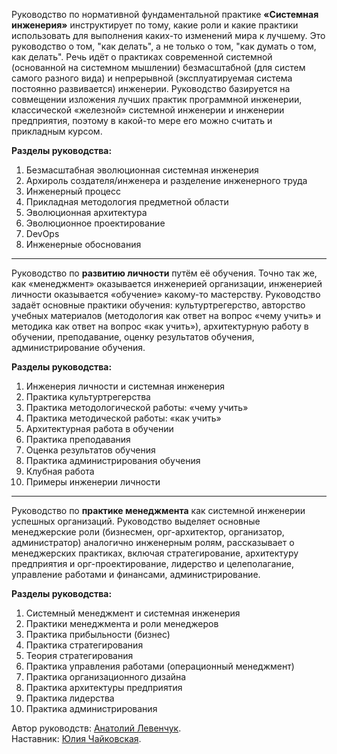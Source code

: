 Руководство по нормативной фундаментальной практике **«Системная инженерия»** инструктирует по тому, какие роли и какие практики использовать для выполнения каких-то изменений мира к лучшему. Это руководство о том, "как делать", а не только о том, "как думать о том, как делать". Речь идёт о практиках современной системной (основанной на системном мышлении) безмасштабной (для систем самого разного вида) и непрерывной (эксплуатируемая система постоянно развивается) инженерии. Руководство базируется на совмещении изложения лучших практик программной инженерии, классической «железной» системной инженерии и инженерии предприятия, поэтому в какой-то мере его можно считать и прикладным курсом.

**Разделы руководства:**
1. Безмасштабная эволюционная системная инженерия
2. Архироль создателя/инженера и разделение инженерного труда
3. Инженерный процесс
4. Прикладная методология предметной области
5. Эволюционная архитектура
6. Эволюционное проектирование
7. DevOps
8. Инженерные обоснования

---

Руководство по **развитию личности** путём её обучения. Точно так же, как «менеджмент» оказывается инженерией организации, инженерией личности оказывается «обучение» какому-то мастерству. Руководство задаёт основные практики обучения: культуртрегерство, авторство учебных материалов (методология как ответ на вопрос «чему учить» и методика как ответ на вопрос «как учить»), архитектурную работу в обучении, преподавание, оценку результатов обучения, администрирование обучения.

**Разделы руководства:**
1. Инженерия личности и системная инженерия
2. Практика культуртрегерства
3. Практика методологической работы: «чему учить»
4. Практика методической работы: «как учить»
5. Архитектурная работа в обучении
6. Практика преподавания
7. Оценка результатов обучения
8. Практика администрирования обучения
9. Клубная работа
10. Примеры инженерии личности

---

Руководство по **практике менеджмента** как системной инженерии успешных организаций. Руководство выделяет основные менеджерские роли (бизнесмен, орг-архитектор, организатор, администратор) аналогично инженерным ролям, рассказывает о менеджерских практиках, включая стратегирование, архитектуру предприятия и орг-проектирование, лидерство и целеполагание, управление работами и финансами, администрирование.

**Разделы руководства:**
1.	Системный менеджмент и системная инженерия
2.	Практики менеджмента и роли менеджеров
3.	Практика прибыльности (бизнес)
4.	Практика стратегирования
5.	Теория стратегирования
6.	Практика управления работами (операционный менеджмент)
7.	Практика организационного дизайна
8.	Практика архитектуры предприятия
9.	Практика лидерства
10.	Практика администрирования

Автор руководств: [Анатолий Левенчук](/team/levenchuk).<br>
Наставник: [Юлия Чайковская](/team/chaikovskaya).
